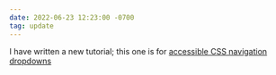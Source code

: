 ```yaml
---
date: 2022-06-23 12:23:00 -0700
tag: update
---
```

I have written a new tutorial; this one is for [accessible CSS navigation dropdowns](/tutorial/accessible-css-dropdown)
